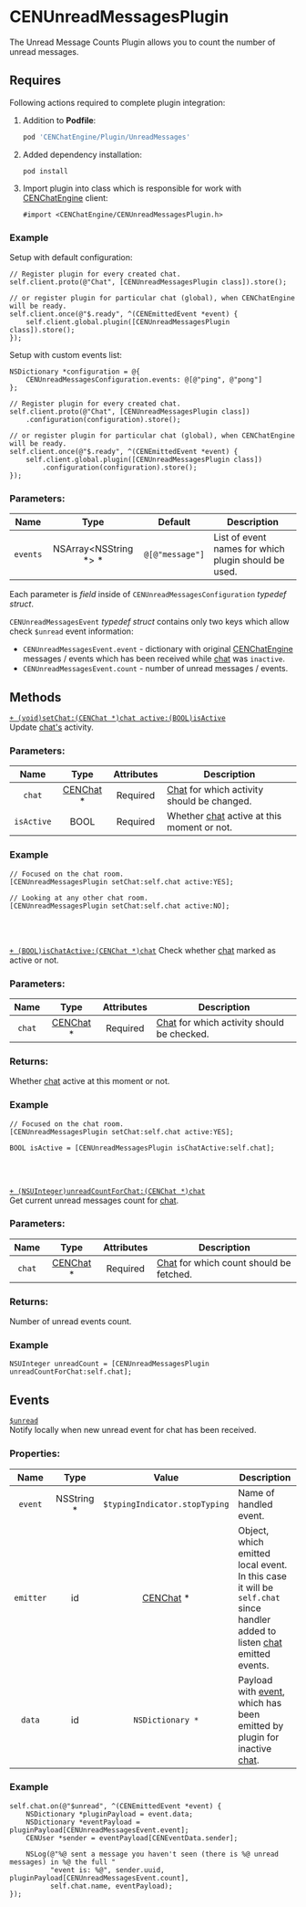 # CENUnreadMessagesPlugin

The Unread Message Counts Plugin allows you to count the number of unread messages.


## Requires

Following actions required to complete plugin integration:
1. Addition to **Podfile**:  
   ```ruby
   pod 'CENChatEngine/Plugin/UnreadMessages'
   ```
2. Added dependency installation:  
   ```text
   pod install
   ```
3. Import plugin into class which is responsible for work with [CENChatEngine](../../api-reference/chatengine) 
   client:  
   ```objc
   #import <CENChatEngine/CENUnreadMessagesPlugin.h>
   ```

### Example

Setup with default configuration:
```objc
// Register plugin for every created chat.
self.client.proto(@"Chat", [CENUnreadMessagesPlugin class]).store();

// or register plugin for particular chat (global), when CENChatEngine will be ready.
self.client.once(@"$.ready", ^(CENEmittedEvent *event) {
    self.client.global.plugin([CENUnreadMessagesPlugin class]).store();
});
```

Setup with custom events list:
```objc
NSDictionary *configuration = @{
    CENUnreadMessagesConfiguration.events: @[@"ping", @"pong"]
};

// Register plugin for every created chat.
self.client.proto(@"Chat", [CENUnreadMessagesPlugin class])
    .configuration(configuration).store();

// or register plugin for particular chat (global), when CENChatEngine will be ready.
self.client.once(@"$.ready", ^(CENEmittedEvent *event) {
    self.client.global.plugin([CENUnreadMessagesPlugin class])
        .configuration(configuration).store();
});
```


### Parameters:

| Name     | Type                  | Default         | Description |
|:--------:|:---------------------:|:---------------:| ----------- |
| `events` | NSArray<NSString *> * | `@[@"message"]` | List of event names for which plugin should be used. |

Each parameter is _field_ inside of `CENUnreadMessagesConfiguration` _typedef struct_.

<a id="eventstatusdata">

`CENUnreadMessagesEvent` _typedef struct_ contains only two keys which allow check `$unread` event 
information:  
* `CENUnreadMessagesEvent.event` - dictionary with original [CENChatEngine](../../api-reference/chatengine) 
   messages / events which has been received while [chat](../../api-reference/chat) was `inactive`. 
* `CENUnreadMessagesEvent.count` - number of unread messages / events. 


## Methods

<a id="set-chat-state">

[`+ (void)setChat:(CENChat *)chat active:(BOOL)isActive`](#set-chat-state)  
Update [chat's](../../api-reference/chat) activity.

### Parameters:

| Name       | Type                        | Attributes | Description |
|:----------:|:---------------------------:|:----------:| ----------- |  
| `chat`     | [CENChat](../../api-reference/chat) * |  Required  | [Chat](../../api-reference/chat) for which activity should be changed. |
| `isActive` | BOOL                        |  Required  | Whether [chat](../../api-reference/chat) active at this moment or not. |

### Example

```objc
// Focused on the chat room.
[CENUnreadMessagesPlugin setChat:self.chat active:YES];

// Looking at any other chat room.
[CENUnreadMessagesPlugin setChat:self.chat active:NO];
```


<br/><br/><a id="is-active">
 
[`+ (BOOL)isChatActive:(CENChat *)chat`](#is-active) 
Check whether [chat](../../api-reference/chat) marked as active or not.

### Parameters:

| Name    | Type                        | Attributes | Description |
|:-------:|:---------------------------:|:----------:| ----------- |  
| `chat`  | [CENChat](../../api-reference/chat) * |  Required  | [Chat](../../api-reference/chat) for which activity should be checked. |

### Returns:

Whether [chat](../../api-reference/chat) active at this moment or not.

### Example

```objc
// Focused on the chat room.
[CENUnreadMessagesPlugin setChat:self.chat active:YES];

BOOL isActive = [CENUnreadMessagesPlugin isChatActive:self.chat];
```


<br/><br/><a id="unread-count">

[`+ (NSUInteger)unreadCountForChat:(CENChat *)chat`](#unread-count)  
Get current unread messages count for [chat](../../api-reference/chat).

### Parameters:

| Name    | Type                        | Attributes | Description |
|:-------:|:---------------------------:|:----------:| ----------- |  
| `chat`  | [CENChat](../../api-reference/chat) * | Required | [Chat](../../api-reference/chat) for which count should be fetched. |

### Returns:

Number of unread events count.

### Example

```objc
NSUInteger unreadCount = [CENUnreadMessagesPlugin unreadCountForChat:self.chat];
```


## Events

<a id="event-unread"/>

[`$unread`](#event-unread)  
Notify locally when new unread event for chat has been received.

### Properties:

| Name      | Type       |  Value                        | Description |
|:---------:|:----------:|:-----------------------------:| ----------- |
| `event`   | NSString * | `$typingIndicator.stopTyping` | Name of handled event. |
| `emitter` | id         | [CENChat](../../api-reference/chat) *   | Object, which emitted local event. In this case it will be `self.chat` since handler added to listen [chat](../../api-reference/chat) emitted events. |
| `data`    | id         | `NSDictionary *`              | Payload with [event](#eventstatusdata), which has been emitted by plugin for inactive [chat](../../api-reference/chat). |

### Example

```objc
self.chat.on(@"$unread", ^(CENEmittedEvent *event) {
    NSDictionary *pluginPayload = event.data;
    NSDictionary *eventPayload = pluginPayload[CENUnreadMessagesEvent.event];
    CENUser *sender = eventPayload[CENEventData.sender];
    
    NSLog(@"%@ sent a message you haven't seen (there is %@ unread messages) in %@ the full "
          "event is: %@", sender.uuid, pluginPayload[CENUnreadMessagesEvent.count],
          self.chat.name, eventPayload);
});
```